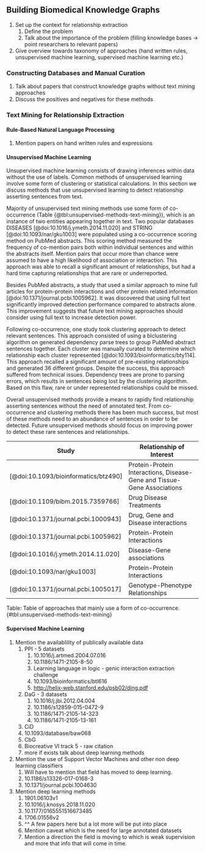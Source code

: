 ## Building Biomedical Knowledge Graphs

1. Set up the context for relationship extraction
	1. Define the problem
	2. Talk about the importance of the problem (filling knowledge bases -> point researchers to relevant papers)
2. Give overview towards taxonomy of approaches (hand written rules, unsupervised machine learning, supervised machine learning etc.)

### Constructing Databases and Manual Curation

1. Talk about papers that construct knowledge graphs without text mining approaches
2. Discuss the positives and negatives for these methods

### Text Mining for Relationship Extraction

#### Rule-Based Natural Language Processing

1. Mention papers on hand written rules and expressions

#### Unsupervised Machine Learning

Unsupervised machine learning consists of drawing inferences within data without the use of labels.
Common methods of unsupervised learning involve some form of clustering or statistical calculations.
In this section we discuss methods that use unsupervised learning to detect relationship asserting sentences from text.

Majority of unsupervised text mining methods use some form of co-occurrence (Table {@tbl:unsupervised-methods-text-mining}), which is an instance of two entities appearing together in text.
Two popular databases DISEASES [@doi:10.1016/j.ymeth.2014.11.020] and STRING [@doi:10.1093/nar/gku1003] were populated using a co-occurrence scoring method on PubMed abstracts.
This scoring method measured the frequency of co-mention pairs both within individual sentences and within the abstracts itself.
Mention pairs that occur more than chance were assumed to have a high likelihood of association or interaction.
This approach was able to recall a significant amount of relationships, but had a hard time capturing relationships that are rare or underreported.
 
Besides PubMed abstracts, a study that used a similar approach to mine full articles for protein-protein interactions and other protein related information [@doi:10.1371/journal.pcbi.1005962].
It was discovered that using full text significantly improved detection performance compared to abstracts alone.
This improvement suggests that future text mining approaches should consider using full text to increase detection power.

Following co-occurrence, one study took clustering approach to detect relevant sentences. 
This approach consisted of using a blclustering algorithm on generated dependency parse trees to group PubMed abstract sentences together.
Each cluster was manually curated to determine which relationship each cluster represented [@doi:10.1093/bioinformatics/bty114].
This approach recalled a significant amount of pre-existing relationships and generated 36 different groups.
Despite the success, this approach suffered from technical issues.
Dependency trees are prone to parsing errors, which results in sentences being lost by the clustering algorithm.
Based on this flaw, rare or under represented relationships could be missed.

Overall unsupervised methods provide a means to rapidly find relationship asserting sentences without the need of annotated text.
From co-occurrence and clustering methods there has been much success, but  most of these methods need to an abundance of sentences in order to be detected.
Future unsupervised methods should focus on improving power to detect these rare sentences and relationships.

| Study | Relationship of Interest | 
| --- | --- | 
| [@doi:10.1093/bioinformatics/btz490] | Protein-Protein Interactions, Disease-Gene and Tissue-Gene Associations |
| [@doi:10.1109/bibm.2015.7359766] | Drug Disease Treatments |
| [@doi:10.1371/journal.pcbi.1000943] | Drug, Gene and Disease interactions |
| [@doi:10.1371/journal.pcbi.1005962]| Protein-Protein Interactions |
| [@doi:10.1016/j.ymeth.2014.11.020] | Disease-Gene associations|
| [@doi:10.1093/nar/gku1003]| Protein-Protein Interactions |
| [@doi:10.1371/journal.pcbi.1005017] | Genotype-Phenotype Relationships |

Table: Table of approaches that mainly use a form of co-occurrence. {#tbl:unsupervised-methods-text-mining}

#### Supervised Machine Learning

1. Mention the availablility of publically available data
	1. PPI - 5 datasets 
	   1. 10.1016/j.artmed.2004.07.016 
	   2. 10.1186/1471-2105-8-50 
	   3. Learning language in logic - genic interaction extraction challenge
	   4. 10.1093/bioinformatics/btl616 
	   5. http://helix-web.stanford.edu/psb02/ding.pdf
	2. DaG - 3 datasets
	   1. 10.1016/j.jbi.2012.04.004 
	   2. 10.1186/s12859-015-0472-9
	   3. 10.1186/1471-2105-14-323 
	   4. 10.1186/1471-2105-13-161
	3. CiD 
	  1. 10.1093/database/baw068 
	4. CbG 
	  1. Biocreative VI track 5 - raw citation
	5. more if exists talk about deep learning methods
2. Mention the use of Support Vector Machines and other non deep learning classifiers
   1. Will have to mention that field has moved to deep learning.
   2. 10.1186/s13326-017-0168-3
   3. 10.1371/journal.pcbi.1004630
3. Mention deep learning methods
   1. 1901.06103v1
   2. 10.1016/j.knosys.2018.11.020
   3. 10.1177/0165551516673485
   4. 1706.01556v2
   5. ^^ A few papers here but a lot more will be put into place 
   6. Mention caveat which is the need for large annotated datasets
   7. Mention a direction the field is moving to which is weak supervision and more that info that will come in time.
